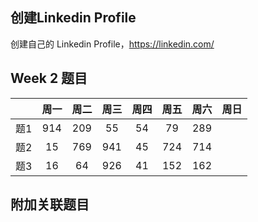 ## 创建Linkedin Profile

创建自己的 Linkedin Profile，https://linkedin.com/

## Week 2 题目
|       | 周一    | 周二    |  周三 |   周四 |   周五 | 周六 |  周日 |
| :----:| :----: | :----: |:----: |:----: |:----: |:----:|:----: |
| 题1   |  914   | 209    |    55  |  54   |  79   | 289   | 
| 题2   | 15     | 769    |  941   |  45   |  724  | 714   | 
| 题3   | 16     | 64     |  926   |  41   |  152  | 162   | 


## 附加关联题目


